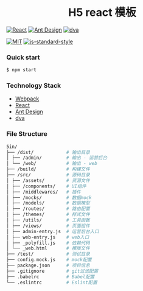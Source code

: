 <div align="center">
<h1>H5 react 模板</h1>
</div>

[![React](https://img.shields.io/badge/react-^16.2.0-brightgreen.svg?style=flat-square)](https://github.com/facebook/react)
[![Ant Design](https://img.shields.io/badge/ant--design-^2.2.2-yellowgreen.svg?style=flat-square)](https://github.com/ant-design/ant-design)
[![dva](https://img.shields.io/badge/dva-^2.0.1-orange.svg?style=flat-square)](https://github.com/dvajs/dva)

[![MIT](https://img.shields.io/dub/l/vibe-d.svg?style=flat-square)](http://opensource.org/licenses/MIT)
[![js-standard-style](https://img.shields.io/badge/code%20style-standard-brightgreen.svg)](http://standardjs.com)

### Quick start

```bash
$ npm start 
```

### Technology Stack

* [Webpack](https://webpack.js.org/)
* [React](https://doc.react-china.org/)
* [Ant Design](https://ant.design/docs/react/introduce-cn)
* [dva](https://github.com/dvajs/dva)

### File Structure 

```bash
5in/
├── /dist/            # 输出目录
│ ├── /admin/         # 输出 - 运营后台
│ └── /web/           # 输出 - web
├── /build/           # 构建文件
├── /src/             # 源码目录
│ ├── /assets/        # 资源文件
│ ├── /components/    # UI组件
│ ├── /middlewares/   # 插件
│ ├── /mocks/         # 数据mock
│ ├── /models/        # 数据模型
│ ├── /routes/        # 路由配置
│ ├── /themes/        # 样式文件
│ ├── /utils/         # 工具函数
│ ├── /views/         # 页面组件
│ ├── admin-entry.js  # 运营后台入口
│ ├── web-entry.js    # web入口
│ ├── _polyfill.js    # 依赖代码
│ └── _web.html       # 模版文件
├── /test/            # 测试目录
├── config.mock.js    # mock配置
├── package.json      # 项目信息
├── .gitignore        # git过滤配置
├── .babelrc          # Babel配置
└── .eslintrc         # Eslint配置
```

